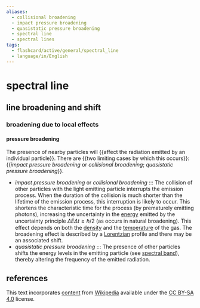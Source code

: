 ```yaml
---
aliases:
  - collisional broadening
  - impact pressure broadening
  - quasistatic pressure broadening
  - spectral line
  - spectral lines
tags:
  - flashcard/active/general/spectral_line
  - language/in/English
---
```


# spectral line

## line broadening and shift

### broadening due to local effects

#### pressure broadening

The presence of nearby particles will {{affect the radiation emitted by an individual particle}}. There are {{two limiting cases by which this occurs}}: {{_impact pressure broadening_ or _collisional broadening_; _quasistatic pressure broadening_}}. <!--SR:!2025-02-24,155,310!2025-03-14,171,310!2025-02-03,130,290-->

- _impact pressure broadening_ or _collisional broadening_ ::: The collision of other particles with the light emitting particle interrupts the emission process. When the duration of the collision is much shorter than the lifetime of the emission process, this interruption is likely to occur. This shortens the characteristic time for the process (by prematurely emitting photons), increasing the uncertainty in the [energy](energy.md) emitted by the uncertainty principle $\Delta E \Delta t \ge \hbar / 2$ (as occurs in natural broadening). This effect depends on both the [density](density.md) and the [temperature](temperature.md) of the gas. The broadening effect is described by a [Lorentzian](Cauchy%20distribution.md) profile and there may be an associated shift. <!--SR:!2024-11-22,86,290!2025-02-22,144,290-->
- _quasistatic pressure broadening_ ::: The presence of other particles shifts the energy levels in the emitting particle (see [spectral band](spectral%20band.md)), thereby altering the frequency of the emitted radiation. <!--SR:!2024-10-20,25,250!2024-10-11,60,310-->

## references

This text incorporates [content](https://en.wikipedia.org/wiki/spectral_line) from [Wikipedia](Wikipedia.md) available under the [CC BY-SA 4.0](https://creativecommons.org/licenses/by-sa/4.0/) license.
